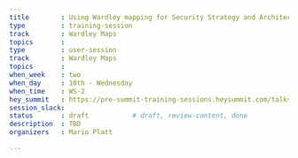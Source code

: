```yaml
---
title        : Using Wardley mapping for Security Strategy and Architecture development
type         : training-session
track        : Wardley Maps
topics       : 
type         : user-session
track        : Wardley Maps
topics       :
when_week    : two
when_day     : 10th - Wednesday
when_time    : WS-2
hey_summit   : https://pre-summit-training-sessions.heysummit.com/talks/using-wardley-mapping-for-security-strategy-and-architecture-development/
session_slack:
status       : draft           # draft, review-content, done
description  : TBD
organizers   : Mario Platt

---
```


